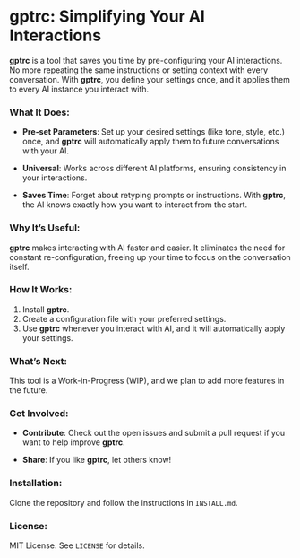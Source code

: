# gptrc: Simplifying Your AI Interactions

**gptrc** is a tool that saves you time by pre-configuring your AI interactions. No more repeating the same instructions or setting context with every conversation. With **gptrc**, you define your settings once, and it applies them to every AI instance you interact with.

### What It Does:

- **Pre-set Parameters**: Set up your desired settings (like tone, style, etc.) once, and **gptrc** will automatically apply them to future conversations with your AI.
    
- **Universal**: Works across different AI platforms, ensuring consistency in your interactions.
    
- **Saves Time**: Forget about retyping prompts or instructions. With **gptrc**, the AI knows exactly how you want to interact from the start.
    

### Why It’s Useful:

**gptrc** makes interacting with AI faster and easier. It eliminates the need for constant re-configuration, freeing up your time to focus on the conversation itself.

### How It Works:

1. Install **gptrc**.
2. Create a configuration file with your preferred settings.
3. Use **gptrc** whenever you interact with AI, and it will automatically apply your settings.

### What’s Next:

This tool is a Work-in-Progress (WIP), and we plan to add more features in the future.

### Get Involved:

- **Contribute**: Check out the open issues and submit a pull request if you want to help improve **gptrc**.
    
- **Share**: If you like **gptrc**, let others know!
    

### Installation:

Clone the repository and follow the instructions in `INSTALL.md`.

### License:

MIT License. See `LICENSE` for details.
